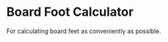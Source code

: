 Board Foot Calculator
=====================

For calculating board feet as conveniently as possible.
